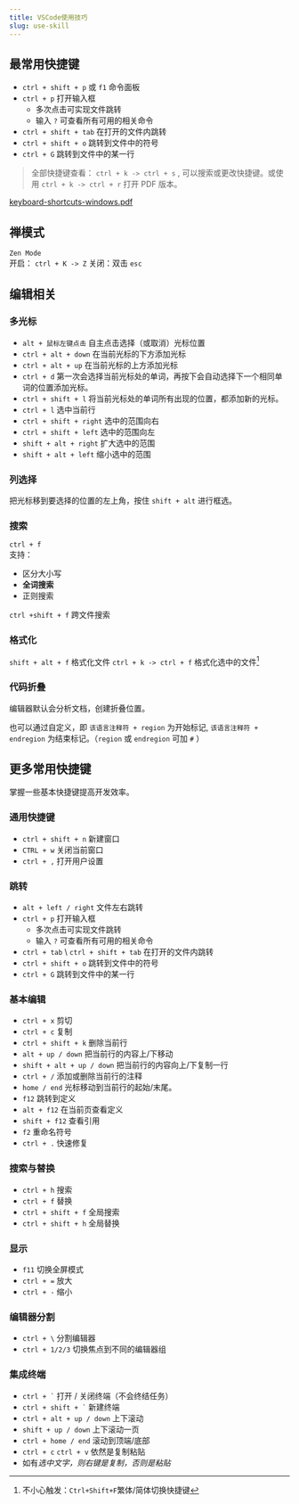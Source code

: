 ```yaml
---
title: VSCode使用技巧
slug: use-skill
---
```


## 最常用快捷键

- `ctrl + shift + p` 或 `f1` 命令面板
- `ctrl + p` 打开输入框
  - 多次点击可实现文件跳转
  - 输入 `?` 可查看所有可用的相关命令
- `ctrl + shift + tab` 在打开的文件内跳转
- `ctrl + shift + o` 跳转到文件中的符号
- `ctrl + G` 跳转到文件中的某一行

> 全部快捷键查看： `ctrl + k -> ctrl + s` , 可以搜索或更改快捷键。或使用 `ctrl + k -> ctrl + r` 打开 PDF 版本。

[keyboard-shortcuts-windows.pdf](/blog/keyboard-shortcuts-windows.pdf)

## 禅模式

`Zen Mode`  
开启： `ctrl + K -> Z`
关闭：双击 `esc`

## 编辑相关

### 多光标

- `alt + 鼠标左键点击` 自主点击选择（或取消）光标位置
- `ctrl + alt + down` 在当前光标的下方添加光标
- `ctrl + alt + up` 在当前光标的上方添加光标
- `ctrl + d` 第一次会选择当前光标处的单词，再按下会自动选择下一个相同单词的位置添加光标。
- `ctrl + shift + l` 将当前光标处的单词所有出现的位置，都添加新的光标。
- `ctrl + l` 选中当前行
- `ctrl + shift + right` 选中的范围向右
- `ctrl + shift + left` 选中的范围向左
- `shift + alt + right` 扩大选中的范围
- `shift + alt + left` 缩小选中的范围

### 列选择

把光标移到要选择的位置的左上角，按住 `shift + alt` 进行框选。

### 搜索

`ctrl + f`  
支持：

- 区分大小写
- **全词搜索**
- 正则搜索

`ctrl +shift + f` 跨文件搜索

### 格式化

`shift + alt + f` 格式化文件
`ctrl + k -> ctrl + f` 格式化选中的文件[^1]
[^1]: 不小心触发：`Ctrl+Shift+F`繁体/简体切换快捷键

### 代码折叠

编辑器默认会分析文档，创建折叠位置。

也可以通过自定义，即 `该语言注释符 + region` 为开始标记, `该语言注释符 + endregion` 为结束标记。（`region` 或 `endregion` 可加 `#` ）

## 更多常用快捷键

掌握一些基本快捷键提高开发效率。

### 通用快捷键

- `ctrl + shift + n` 新建窗口
- `CTRL + w` 关闭当前窗口
- `ctrl + ,` 打开用户设置

### 跳转

- `alt + left / right` 文件左右跳转
- `ctrl + p` 打开输入框
  - 多次点击可实现文件跳转
  - 输入 `?` 可查看所有可用的相关命令
- `ctrl + tab` \ `ctrl + shift + tab` 在打开的文件内跳转
- `ctrl + shift + o` 跳转到文件中的符号
- `ctrl + G` 跳转到文件中的某一行

### 基本编辑

- `ctrl + x` 剪切
- `ctrl + c` 复制
- `ctrl + shift + k` 删除当前行
- `alt + up / down` 把当前行的内容上/下移动
- `shift + alt + up / down` 把当前行的内容向上/下复制一行
- `ctrl + /` 添加或删除当前行的注释
- `home / end` 光标移动到当前行的起始/末尾。
- `f12` 跳转到定义
- `alt + f12` 在当前页查看定义
- `shift + f12` 查看引用
- `f2` 重命名符号
- `ctrl + .` 快速修复

### 搜索与替换

- `ctrl + h` 搜索
- `ctrl + f` 替换
- `ctrl + shift + f` 全局搜索
- `ctrl + shift + h` 全局替换

### 显示

- `f11` 切换全屏模式
- `ctrl + =` 放大
- `ctrl + -` 缩小

### 编辑器分割

- `ctrl + \` 分割编辑器
- `ctrl + 1/2/3` 切换焦点到不同的编辑器组

### 集成终端
- `` ctrl + ` `` 打开 / 关闭终端（不会终结任务）
- `` ctrl + shift + ` `` 新建终端
- `ctrl + alt + up / down` 上下滚动
- `shift + up / down` 上下滚动一页
- `ctrl + home / end` 滚动到顶端/底部
- `ctrl + c` `ctrl + v` 依然是复制粘贴
- 如有*选中文字，则右键是复制，否则是粘贴*